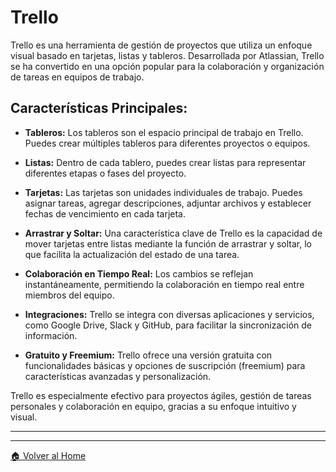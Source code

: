 # Trello

Trello es una herramienta de gestión de proyectos que utiliza un enfoque visual basado en tarjetas, listas y tableros. Desarrollada por Atlassian, Trello se ha convertido en una opción popular para la colaboración y organización de tareas en equipos de trabajo.

## Características Principales:

- **Tableros:** Los tableros son el espacio principal de trabajo en Trello. Puedes crear múltiples tableros para diferentes proyectos o equipos.

- **Listas:** Dentro de cada tablero, puedes crear listas para representar diferentes etapas o fases del proyecto.

- **Tarjetas:** Las tarjetas son unidades individuales de trabajo. Puedes asignar tareas, agregar descripciones, adjuntar archivos y establecer fechas de vencimiento en cada tarjeta.

- **Arrastrar y Soltar:** Una característica clave de Trello es la capacidad de mover tarjetas entre listas mediante la función de arrastrar y soltar, lo que facilita la actualización del estado de una tarea.

- **Colaboración en Tiempo Real:** Los cambios se reflejan instantáneamente, permitiendo la colaboración en tiempo real entre miembros del equipo.

- **Integraciones:** Trello se integra con diversas aplicaciones y servicios, como Google Drive, Slack y GitHub, para facilitar la sincronización de información.

- **Gratuito y Freemium:** Trello ofrece una versión gratuita con funcionalidades básicas y opciones de suscripción (freemium) para características avanzadas y personalización.

Trello es especialmente efectivo para proyectos ágiles, gestión de tareas personales y colaboración en equipo, gracias a su enfoque intuitivo y visual.

---
---

[🏠 Volver al Home](../README.md)
